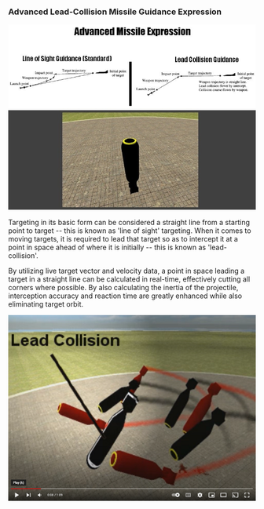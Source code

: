 ### Advanced Lead-Collision Missile Guidance Expression

![Lead-collision](https://github.com/TimIsabella/Gmod-AdvancedMissileExpression/blob/main/Lead-Collision.jpg)

Targeting in its basic form can be considered a straight line from a
starting point to target -- this is known as 'line of sight' targeting.
When it comes to moving targets, it is required to lead that target so as
to intercept it at a point in space ahead of where it is initially -- this is known as
'lead-collision'.

By utilizing live target vector and velocity data, a point in space leading a 
target in a straight line can be calculated in real-time, effectively cutting 
all corners where possible. By also calculating the inertia of the projectile,
interception accuracy and reaction time are greatly enhanced while also
eliminating target orbit.

[![Watch the video](https://github.com/TimIsabella/Gmod-AdvancedMissileExpression/blob/main/AME.png)](https://www.youtube.com/watch?v=8GuJDiRmCqA)
